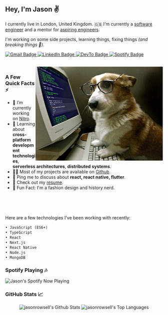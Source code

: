 <h2>Hey, I'm Jason ✌️</h2>

I currently live in London, United Kingdom. 🇬🇧 I'm currently a <a href=https://www.linkedin.com/in/jason-rowsell/>software engineer</a> and a mentor for <a href=https://makers.tech/>aspiring engineers</a>.<p/>
I'm working on some side projects, learning things, fixing things <i>(and breaking things 🤯)</i>.

<p>
 <a href="mailto: jasonrowsell@hotmail.co.uk">
  <img src="https://img.shields.io/badge/-Email-D14836?style=style=&amp&logo=gmail&logoColor=white" alt="Gmail Badge">
 </a> 
 <a href="https://www.linkedin.com/in/jason-rowsell/">
  <img src="https://img.shields.io/badge/-Jason%20Rowsell-0077B5?style=&amp;labelColor=0077B5&amp;logo=LinkedIn&amp;link=https://www.linkedin.com/in/jason-rowsell/" alt="LinkedIn Badge">
 </a>
 <a href="https://dev.to/jasonrowsell">
  <img src="https://img.shields.io/badge/-@jasonrowsell-0A0A0A?style=&amp;labelColor=0A0A0A&amp;logo=dev.to&amp;link=https://dev.to/jasonrowsell" alt="DevTo Badge">
 </a>
 <a href="https://open.spotify.com/user/saltnpepperyoo">
  <img src="https://img.shields.io/badge/-@Jason%20Rowsell-1ED760?for-the-badge&logo=spotify&logoColor=white" alt="Spotify Badge">
 </a>
</p>

</br>

<img src="https://github.com/jasonrowsell/jasonrowsell/blob/main/somedogcodingidk.jpg" alt="test test" align="right" height="300"/>

### A Few Quick Facts ⚡️

<ul>
<li>🔭 I’m currently working on <a href="https://github.com/jasonrowsell/NitroApp">Nitro</a>.</li>
 <li>🧐 Learning about <strong>cross-platform development technologies</strong>, <strong>serverless architectures</strong>, <strong>distributed systems</strong>.</li>
<li>👨‍💻 Most of my projects are available on <a href="https://github.com/jasonrowsell">Github</a>.</li>
<li>💬 Ping me to discuss about <strong>react, react native, flutter</strong>.</li>
<li>📙 Check out my <a href="">resume</a>.</li>
<li>🎉 Fun Fact: I'm a fashion design and history nerd.</li>
</ul>

</br>
</br>
</br>

Here are a few technologies I've been working with recently: 

    • JavaScript (ES6+)
    • TypeScript
    • React
    • Next.js
    • React Native
    • Node.js
    • MongoDB

### Spotify Playing 🎶
 <img src="https://jasonrowsell-now-playing.vercel.app/api/spotify" alt="Jason's Spotify Now Playing" width="500"/>

### GitHub Stats 📈 

<p align="center">
    <img alt="jasonrowsell's Github Stats" src="https://github-readme-stats.vercel.app/api?username=jasonrowsell&show_icons=true&count_private=true&theme=react&hide_border=true&bg_color=0D1117" height="175"/></a>
  <img alt="jasonrowsell's Top Languages" src="https://github-readme-stats.vercel.app/api/top-langs/?username=jasonrowsell&langs_count=8&count_private=true&layout=compact&theme=react&hide_border=true&bg_color=0D1117&hide=html,css" height="175"/></a>
</p>

<!-- ## 🚀 My Top Projects

<p align="left">
  <a href="https://github.com/jasonrowsell/instagram-challenge"><img width="282" src="https://denvercoder1-github-readme-stats.vercel.app/api/pin/?username=jasonrowsell&repo=instagram-challenge&show_icons=false&count_private=true&theme=react&hide_border=true&bg_color=1F222A" alt="instagram-challenge"></a>
  <a href="https://github.com/jasonrowsell/discord-bot"><img width="282" src="https://denvercoder1-github-readme-stats.vercel.app/api/pin/?username=jasonrowsell&repo=discord-bot&show_icons=false&count_private=true&theme=react&hide_border=true&bg_color=1F222A" alt="discord-bot"></a>
  <a href="https://github.com/jasonrowsell/thermostat"><img width="282" src="https://denvercoder1-github-readme-stats.vercel.app/api/pin/?username=jasonrowsell&repo=thermostat&show_icons=false&count_private=true&theme=react&hide_border=true&bg_color=1F222A" alt="thermostat"></a>
  <a href="https://github.com/jasonrowsell/weather"><img width="282" src="https://denvercoder1-github-readme-stats.vercel.app/api/pin/?username=jasonrowsell&repo=weather&show_icons=false&count_private=true&theme=react&hide_border=true&bg_color=1F222A" alt="weather"></a>
  <a href="https://github.com/jasonrowsell/rps-challenge"><img width="282" src="https://denvercoder1-github-readme-stats.vercel.app/api/pin?username=jasonrowsell&repo=rps-challenge&show_icons=false&count_private=true&theme=react&hide_border=true&bg_color=1F222A" alt="rps-challenge"></a>
  <a href="https://github.com/jasonrowsell/bank-tech-test-ruby"><img width="282" src="https://denvercoder1-github-readme-stats.vercel.app/api/pin/?username=jasonrowsell&repo=bank-tech-test-ruby&show_icons=false&count_private=true&theme=react&hide_border=true&bg_color=1F222A" alt="bank-tech-test-ruby"></a>
</p> -->
